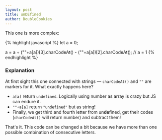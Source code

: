 ```yaml
---
layout: post
title: unDEfined
author: DoubleCookies
---
```

This one is more complex:

{% highlight javascript %}
let a = 0;

a = a + (""+a[a])[3].charCodeAt() - (""+a[a])[2].charCodeAt(); // a = 1
{% endhighlight %}

<!--more-->
### Explanation
At first sight this one connected with strings — `charCodeAt()` and `""` are markers for it. 
What exactly happens here?

- `a[a]` return `undefined`. Logically using number as array is crazy but JS can endure it.
- `""+a[a]` return `"undefined"` but as string!
- Finally, we get third and fourth letter from un**de**fined, 
get their codes (`charCodeAt()` will return number) and subtract them!

That's it. This code can be changed a bit because we have more than one possible combination of consecutive letters.